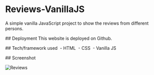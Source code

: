 # Reviews-VanillaJS
A simple vanilla JavaScript project to show the reviews from different persons.

## Deployment
This website is deployed on Github.

## Tech/framework used
 - HTML
 - CSS
 - Vanilla JS

## Screenshot

![Reviews](https://i.ibb.co/sWT6pD7/Reviews.png)
